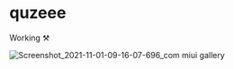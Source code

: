 # quzeee
 Working ⚒ 
 
![Screenshot_2021-11-01-09-16-07-696_com miui gallery](https://user-images.githubusercontent.com/92102583/139621285-ef778127-21c2-4f92-820d-29168ba6c87b.png)
